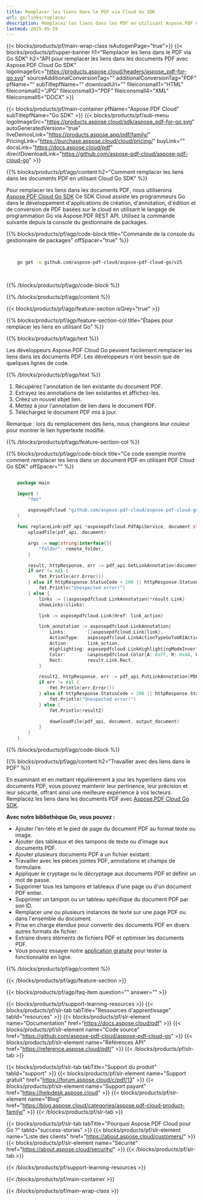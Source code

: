 ```yaml
---
title: Remplacer les liens dans le PDF via Cloud Go SDK
url: go/links/replace/
description: Remplacez les liens dans les PDF en utilisant Aspose.PDF Cloud SDK pour Go. Mettez à jour les URL efficacement.
lastmod: 2025-05-19
---
```


{{< blocks/products/pf/main-wrap-class isAutogenPage="true">}}
{{< blocks/products/pf/upper-banner h1="Remplacer les liens dans le PDF via Go SDK" h2="API pour remplacer les liens dans les documents PDF avec Aspose.PDF Cloud Go SDK" logoImageSrc="https://products.aspose.cloud/headers/aspose_pdf-for-go.svg" sourceAdditionalConversionTag="" additionalConversionTag="PDF" pfName="" subTitlepfName="" downloadUrl="" fileiconsmall1="HTML" fileiconsmall2="JPG" fileiconsmall3="PDF" fileiconsmall4="XML" fileiconsmall5="DOCX" >}}

{{< blocks/products/pf/main-container pfName="Aspose.PDF Cloud" subTitlepfName="Go SDK" >}}
{{< blocks/products/pf/sub-menu logoImageSrc="https://products.aspose.cloud/sdk/aspose_pdf-for-go.svg"
autoGeneratedVersion="true"
liveDemosLink="https://products.aspose.app/pdf/family/" PricingLink="https://purchase.aspose.cloud/cloud/pricing/" buyLink="" docsLink="https://docs.aspose.cloud/pdf"  directDownloadLink="https://github.com/aspose-pdf-cloud/aspose-pdf-cloud-go" >}}

{{% blocks/products/pf/agp/content h2="Comment remplacer les liens dans les documents PDF en utilisant Cloud Go SDK" %}}

Pour remplacer les liens dans les documents PDF, nous utiliserons
[Aspose.PDF Cloud Go SDK](https://products.aspose.cloud/pdf/go/)
Ce SDK Cloud assiste les programmeurs Go dans le développement d'applications de création, d'annotation, d'édition et de conversion de PDF basées sur le cloud en utilisant le langage de programmation Go via Aspose.PDF REST API. Utilisez la commande suivante depuis la console du gestionnaire de packages.

{{% blocks/products/pf/agp/code-block title="Commande de la console du gestionnaire de packages" offSpacer="true" %}}

```bash

     
    go get -u github.com/aspose-pdf-cloud/aspose-pdf-cloud-go/v25
     
     
```

{{% /blocks/products/pf/agp/code-block %}}

{{% /blocks/products/pf/agp/content %}}

{{< blocks/products/pf/agp/feature-section isGrey="true" >}}

{{% blocks/products/pf/agp/feature-section-col title="Étapes pour remplacer les liens en utilisant Go" %}}

{{% blocks/products/pf/agp/text %}}

Les développeurs Aspose.PDF Cloud Go peuvent facilement remplacer les liens dans les documents PDF. Les développeurs n'ont besoin que de quelques lignes de code.

{{% /blocks/products/pf/agp/text %}}

1. Récupérez l'annotation de lien existante du document PDF.
1. Extrayez les annotations de lien existantes et affichez-les.
1. Créez un nouvel objet lien.
1. Mettez à jour l'annotation de lien dans le document PDF.
1. Téléchargez le document PDF mis à jour.

Remarque : lors du remplacement des liens, nous changeons leur couleur pour montrer le lien hypertexte modifié.

{{% /blocks/products/pf/agp/feature-section-col %}}

{{% blocks/products/pf/agp/code-block title="Ce code exemple montre comment remplacer les liens dans un document PDF en utilisant PDF Cloud Go SDK" offSpacer="" %}}

```go

    package main

    import (
        "fmt"

        asposepdfcloud "github.com/aspose-pdf-cloud/aspose-pdf-cloud-go/v25"
    )

    func replaceLink(pdf_api *asposepdfcloud.PdfApiService, document string, output_document string, link_id string, link_action string, remote_folder string) {
        uploadFile(pdf_api, document)

        args := map[string]interface{}{
            "folder": remote_folder,
        }

        result, httpResponse, err := pdf_api.GetLinkAnnotation(document, link_id, args)
        if err != nil {
            fmt.Println(err.Error())
        } else if httpResponse.StatusCode < 200 || httpResponse.StatusCode > 299 {
            fmt.Println("Unexpected error!")
        } else {
            links := []asposepdfcloud.LinkAnnotation{*result.Link}
            showLinks(&links)

            link := asposepdfcloud.Link{Href: link_action}

            link_annotation := asposepdfcloud.LinkAnnotation{
                Links:        []asposepdfcloud.Link{link},
                ActionType:   asposepdfcloud.LinkActionTypeGoToURIAction,
                Action:       link_action,
                Highlighting: asposepdfcloud.LinkHighlightingModeInvert,
                Color:        &asposepdfcloud.Color{A: 0xFF, R: 0xAA, G: 0x00, B: 0x00},
                Rect:         result.Link.Rect,
            }

            result2, httpResponse, err := pdf_api.PutLinkAnnotation(PDF_DOCUMENT, result.Link.Id, link_annotation, args)
            if err != nil {
                fmt.Println(err.Error())
            } else if httpResponse.StatusCode < 200 || httpResponse.StatusCode > 299 {
                fmt.Println("Unexpected error!")
            } else {
                fmt.Println(result2)

                downloadFile(pdf_api, document, output_document)
            }
        }
    }
```

{{% /blocks/products/pf/agp/code-block %}}

{{% blocks/products/pf/agp/content h2="Travailler avec des liens dans le PDF" %}}

En examinant et en mettant régulièrement à jour les hyperliens dans vos documents PDF, vous pouvez maintenir leur pertinence, leur précision et leur sécurité, offrant ainsi une meilleure expérience à vos lecteurs.
Remplacez les liens dans les documents PDF avec [Aspose.PDF Cloud Go SDK](https://products.aspose.cloud/pdf/go/).

**Avec notre bibliothèque Go, vous pouvez :**

+ Ajouter l'en-tête et le pied de page du document PDF au format texte ou image.
+ Ajouter des tableaux et des tampons de texte ou d'image aux documents PDF.
+ Ajouter plusieurs documents PDF à un fichier existant.
+ Travailler avec les pièces jointes PDF, annotations et champs de formulaire.
+ Appliquer le cryptage ou le décryptage aux documents PDF et définir un mot de passe.
+ Supprimer tous les tampons et tableaux d'une page ou d'un document PDF entier.
+ Supprimer un tampon ou un tableau spécifique du document PDF par son ID.
+ Remplacer une ou plusieurs instances de texte sur une page PDF ou dans l'ensemble du document.
+ Prise en charge étendue pour convertir des documents PDF en divers autres formats de fichier.
+ Extraire divers éléments de fichiers PDF et optimiser les documents PDF.
+ Vous pouvez essayer notre [application gratuite](https://products.aspose.app/pdf/family) pour tester la fonctionnalité en ligne.

{{% /blocks/products/pf/agp/content %}}

{{< /blocks/products/pf/agp/feature-section >}}

{{< blocks/products/pf/agp/faq-item question="" answer="" >}}

{{< blocks/products/pf/support-learning-resources >}}
{{< blocks/products/pf/slr-tab tabTitle="Ressources d'apprentissage" tabId="resources" >}}
{{< blocks/products/pf/slr-element name="Documentation" href="https://docs.aspose.cloud/pdf" >}}
{{< blocks/products/pf/slr-element name="Code source" href="https://github.com/aspose-pdf-cloud/aspose-pdf-cloud-go" >}}
{{< blocks/products/pf/slr-element name="Références API" href="https://reference.aspose.cloud/pdf/" >}}
{{< /blocks/products/pf/slr-tab >}}

{{< blocks/products/pf/slr-tab tabTitle="Support du produit" tabId="support" >}}
{{< blocks/products/pf/slr-element name="Support gratuit" href="https://forum.aspose.cloud/c/pdf/13" >}}
{{< blocks/products/pf/slr-element name="Support payant" href="https://helpdesk.aspose.cloud" >}}
{{< blocks/products/pf/slr-element name="Blog" href="https://blog.aspose.cloud/categories/aspose.pdf-cloud-product-family/" >}}
{{< /blocks/products/pf/slr-tab >}}

{{< blocks/products/pf/slr-tab tabTitle="Pourquoi Aspose.PDF Cloud pour Go ?" tabId="success-stories" >}}
{{< blocks/products/pf/slr-element name="Liste des clients" href="https://about.aspose.cloud/customers/" >}}
{{< blocks/products/pf/slr-element name="Sécurité" href="https://about.aspose.cloud/security/" >}}
{{< /blocks/products/pf/slr-tab >}}

{{< /blocks/products/pf/support-learning-resources >}}

{{< /blocks/products/pf/main-container >}}

{{< /blocks/products/pf/main-wrap-class >}}
